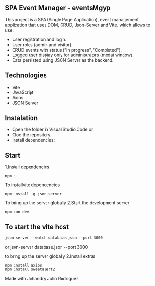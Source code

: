 ## SPA Event Manager - eventsMgyp

This project is a SPA (Single Page Application), event management application that uses DOM, CRUD, Json-Server and Vite. which allows to use:

- User registration and login.
- User roles (admin and visitor).
- CRUD events with status ("In progress", "Completed").
- Logged user display only for administrators (modal window).
- Data persisted using JSON Server as the backend.

## Technologies

- Vite
- JavaScript
- Axios
- JSON Server

## Instalation

- Open the folder in Visual Studio Code or
- Cloe the repository.
- Install dependencies:

## Start
1.Install dependencies

    npm i

To installvite dependencies

    npm install -g json-server

To bring up the server globally
2.Start the development server

    npm run dev

## To start the vite host

    json-server --watch database.json --port 3000
or
    json-server database.json --port 3000

to bring up the server globally
2.Install extras

    npm install axios
    npm install sweetalert2

Made with Johandry Julio Rodriguez
